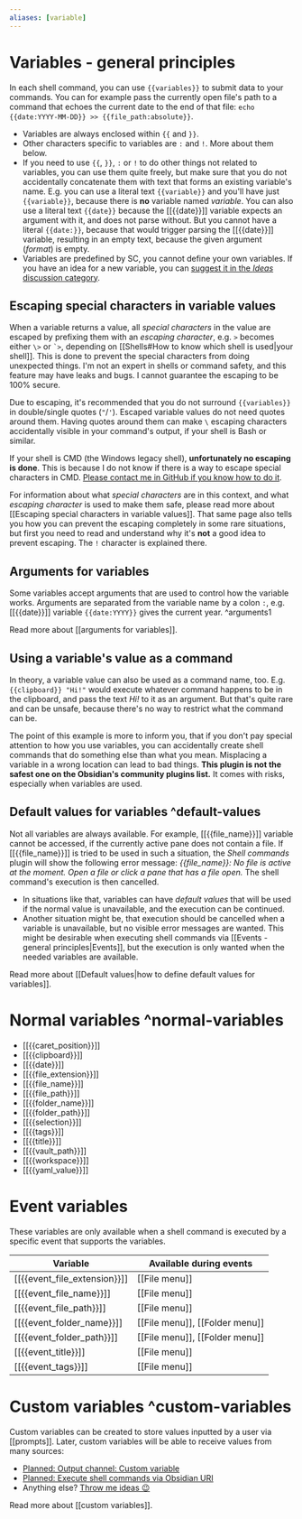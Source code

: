 ```yaml
---
aliases: [variable]
---
```

# Variables - general principles
In each shell command, you can use `{{variables}}` to submit data to your commands. You can for example pass the currently open file's path to a command that echoes the current date to the end of that file: `echo {{date:YYYY-MM-DD}} >> {{file_path:absolute}}`.

- Variables are always enclosed within `{{` and `}}`.
- Other characters specific to variables are `:` and `!`. More about them below.
- If you need to use `{{`, `}}`, `:` or `!` to do other things not related to variables, you can use them quite freely, but make sure that you do not accidentally concatenate them with text that forms an existing variable's name. E.g. you can use a literal text `{{variable}}` and you'll have just `{{variable}}`, because there is **no** variable named *variable*. You can also use a literal text `{{date}}` because the [[{{date}}]] variable expects an argument with it, and does not parse without. But you cannot have a literal `{{date:}}`, because that would trigger parsing the [[{{date}}]] variable, resulting in an empty text, because the given argument (*format*) is empty.
- Variables are predefined by SC, you cannot define your own variables. If you have an idea for a new variable, you can [suggest it in the *Ideas* discussion category](https://github.com/Taitava/obsidian-shellcommands/discussions/categories/ideas).

## Escaping special characters in variable values

When a variable returns a value, all *special characters* in the value are escaped by prefixing them with an *escaping character*, e.g. `>` becomes either `\>` or `` `> ``, depending on [[Shells#How to know which shell is used|your shell]]. This is done to prevent the special characters from doing unexpected things. I'm not an expert in shells or command safety, and this feature may have leaks and bugs. I cannot guarantee the escaping to be 100% secure.

Due to escaping, it's recommended that you do not surround `{{variables}}` in double/single quotes (`"`/`'`). Escaped variable values do not need quotes around them. Having quotes around them can make `\` escaping characters accidentally visible in your command's output, if your shell is Bash or similar.

If your shell is CMD (the Windows legacy shell), **unfortunately no escaping is done**. This is because I do not know if there is a way to escape special characters in CMD. [Please contact me in GitHub if you know how to do it](https://github.com/Taitava/obsidian-shellcommands/discussions/106).

For information about what *special characters* are in this context, and what *escaping character* is used to make them safe, please read more about [[Escaping special characters in variable values]]. That same page also tells you how you can prevent the escaping completely in some rare situations, but first you need to read and understand why it's **not** a good idea to prevent escaping. The `!` character is explained there.

## Arguments for variables
Some variables accept arguments that are used to control how the variable works. Arguments are separated from the variable name by a colon `:`, e.g. [[{{date}}]] variable `{{date:YYYY}}` gives the current year. ^arguments1

Read more about [[arguments for variables]].

## Using a variable's value as a command
In theory, a variable value can also be used as a command name, too. E.g. `{{clipboard}} "Hi!"` would execute whatever command happens to be in the clipboard, and pass the text *Hi!* to it as an argument. But that's quite rare and can be unsafe, because there's no way to restrict what the command can be.

The point of this example is more to inform you, that if you don't pay special attention to how you use variables, you can accidentally create shell commands that do something else than what you mean. Misplacing a variable in a wrong location can lead to bad things. **This plugin is not the safest one on the Obsidian's community plugins list.** It comes with risks, especially when variables are used.

## Default values for variables ^default-values
Not all variables are always available. For example, [[{{file_name}}]] variable cannot be accessed, if the currently active pane does not contain a file. If [[{{file_name}}]] is tried to be used in such a situation, the *Shell commands* plugin will show the following error message: *{{file_name}}: No file is active at the moment. Open a file or click a pane that has a file open.* The shell command's execution is then cancelled.

- In situations like that, variables can have *default values* that will be used if the normal value is unavailable, and the execution can be continued.
- Another situation might be, that execution should be cancelled when a variable is unavailable, but no visible error messages are wanted. This might be desirable when executing shell commands via [[Events - general principles|Events]], but the execution is only wanted when the needed variables are available.

Read more about [[Default values|how to define default values for variables]].

# Normal variables ^normal-variables
- [[{{caret_position}}]]
- [[{{clipboard}}]]
- [[{{date}}]]
- [[{{file_extension}}]]
- [[{{file_name}}]]
- [[{{file_path}}]]
- [[{{folder_name}}]]
- [[{{folder_path}}]]
- [[{{selection}}]]
- [[{{tags}}]]
- [[{{title}}]]
- [[{{vault_path}}]]
- [[{{workspace}}]]
- [[{{yaml_value}}]]

# Event variables
These variables are only available when a shell command is executed by a specific event that supports the variables.

| Variable                     | Available during events        |
| ---------------------------- | ------------------------------ |
| [[{{event_file_extension}}]] | [[File menu]]                  |
| [[{{event_file_name}}]]      | [[File menu]]                  |
| [[{{event_file_path}}]]      | [[File menu]]                  |
| [[{{event_folder_name}}]]    | [[File menu]], [[Folder menu]] |
| [[{{event_folder_path}}]]    | [[File menu]], [[Folder menu]] |
| [[{{event_title}}]]          | [[File menu]]                  |
| [[{{event_tags}}]]           | [[File menu]]                  |

# Custom variables ^custom-variables
Custom variables can be created to store values inputted by a user via [[prompts]]. Later, custom variables will be able to receive values from many sources:
- [Planned: Output channel: Custom variable](https://github.com/Taitava/obsidian-shellcommands/discussions/127)
- [Planned: Execute shell commands via Obsidian URI](https://github.com/Taitava/obsidian-shellcommands/discussions/195)
- Anything else? [Throw me ideas 😉](https://github.com/Taitava/obsidian-shellcommands/discussions/categories/ideas)

Read more about [[custom variables]].